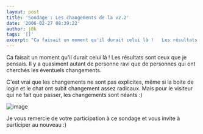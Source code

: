 ```yaml
---
layout: post
title: 'Sondage : Les changements de la v2.2'
date: '2006-02-27 08:39:22'
author: j0k
tags: '[]'
excerpt: "Ca faisait un moment qu'il durait celui là !   Les résultats sont ceux que je pensais. Il y a quasiment autant de personne ravi que de personnes qui ont cherchés les éventuels changements.  \n  \nC'est vrai que les changements ne sont pas explicites, même si la boite de login et le chat ont subit changement assez radicaux.   Mais pour le visiteur qui      …"
---
```


Ca faisait un moment qu'il durait celui là !   Les résultats sont ceux que je pensais. Il y a quasiment autant de personne ravi que de personnes qui ont cherchés les éventuels changements.

C'est vrai que les changements ne sont pas explicites, même si la boite de login et le chat ont subit changement assez radicaux.   Mais pour le visiteur qui ne fait que passer, les changements sont néants :)

 ![image](http://www.j0k3r.net/img/sond/v2.2.png)

Je vous remercie de votre participation à ce sondage et vous invite à participer au nouveau :)
